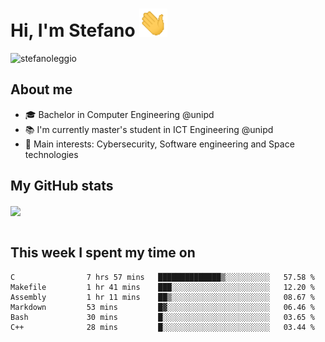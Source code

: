 # Hi, I'm Stefano <img src="https://raw.githubusercontent.com/stefanoleggio/stefanoleggio/main/images/wave.gif" width="45px">

<p align="left"> <img src="https://komarev.com/ghpvc/?username=stefanoleggio&label=Views&color=blue&style=plastic" alt="stefanoleggio" /></p>

## About me
- 🎓 Bachelor in Computer Engineering @unipd
- 📚 I'm currently master's student in ICT Engineering @unipd
- 🎯 Main interests: Cybersecurity, Software engineering and Space technologies


## My GitHub stats

<a href="https://github.com/anuraghazra/github-readme-stats" >
  <img align="center" src="https://github-readme-stats.vercel.app/api/top-langs/?username=stefanoleggio&langs_count=10&hide=jupyter%20notebook,html,blade&layout=compact&count_private=true&theme=swift" />
</a>
</br>
</br>

## This week I spent my time on


<!--START_SECTION:waka-->

```text
C                7 hrs 57 mins   ██████████████▒░░░░░░░░░░   57.58 %
Makefile         1 hr 41 mins    ███░░░░░░░░░░░░░░░░░░░░░░   12.20 %
Assembly         1 hr 11 mins    ██▒░░░░░░░░░░░░░░░░░░░░░░   08.67 %
Markdown         53 mins         █▓░░░░░░░░░░░░░░░░░░░░░░░   06.46 %
Bash             30 mins         █░░░░░░░░░░░░░░░░░░░░░░░░   03.65 %
C++              28 mins         █░░░░░░░░░░░░░░░░░░░░░░░░   03.44 %
```

<!--END_SECTION:waka-->
